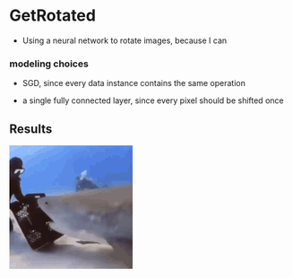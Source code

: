 # GetRotated

- Using a neural network to rotate images, because I can

### modeling choices 

- SGD, since every data instance contains the same operation

- a single fully connected layer, since every pixel should be shifted once


## Results

![get-rotated.gif](get-rotated.gif)